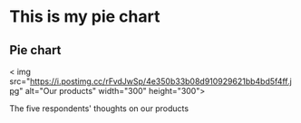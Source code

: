 <!DOCTYPE html>
<html>
<head>
<title>Page Title</title>
</head>
<body>

<h1> This is my pie chart</h1>
<h2>Pie chart</h2>

< img src="https://i.postimg.cc/rFvdJwSp/4e350b33b08d910929621bb4bd5f4ff.jpg" alt="Our products" width="300" height="300">

<p>The five respondents' thoughts on our products<P>
</body>
</html>
